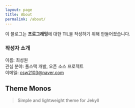 ```yaml
---
layout: page
title: About
permalink: /about/
---
```


이 블로그는 **프로그래밍**에 대한 TIL을 작성하기 위해 만들어졌습니다.

### 작성자 소개
이름: 최성원  
관심 분야: 풀스택 개발, 오픈 소스 프로젝트  
이메일: csw2103@naver.com

## Theme Monos
> Simple and lightweight theme for Jekyll
